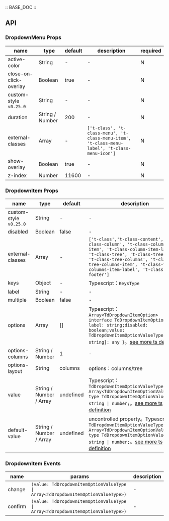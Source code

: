 :: BASE_DOC ::

## API
### DropdownMenu Props

name | type | default | description | required
-- | -- | -- | -- | --
active-color | String | - | \- | N
close-on-click-overlay | Boolean | true | \- | N
custom-style `v0.25.0` | String | - | \- | N
duration | String / Number | 200 | \- | N
external-classes | Array | - | `['t-class', 't-class-menu', 't-class-menu-item', 't-class-menu-label', 't-class-menu-icon']` | N
show-overlay | Boolean | true | \- | N
z-index | Number | 11600 | \- | N

### DropdownItem Props

name | type | default | description | required
-- | -- | -- | -- | --
custom-style `v0.25.0` | String | - | \- | N
disabled | Boolean | false | \- | N
external-classes | Array | - | `['t-class','t-class-content', 't-class-column', 't-class-column-item', 't-class-column-item-label', 't-class-tree', 't-class-tree-item', 't-class-tree-columns', 't-class-tree-columns-item', 't-class-tree-columns-item-label', 't-class-footer']` | N
keys | Object | - | Typescript：`KeysType` | N
label | String | - | \- | N
multiple | Boolean | false | \- | N
options | Array | [] | Typescript：`Array<TdDropdownItemOption>` `interface TdDropdownItemOption { label: string;disabled: boolean;value: TdDropdownItemOptionValueType; [key: string]: any }`。[see more ts definition](https://github.com/Tencent/tdesign-miniprogram/tree/develop/src/dropdown-menu/type.ts) | N
options-columns | String / Number | 1 | \- | N
options-layout | String | columns | options：columns/tree | N
value | String / Number / Array | undefined | Typescript：`TdDropdownItemOptionValueType \| Array<TdDropdownItemOptionValueType> ` `type TdDropdownItemOptionValueType = string \| number;`。[see more ts definition](https://github.com/Tencent/tdesign-miniprogram/tree/develop/src/dropdown-menu/type.ts) | N
default-value | String / Number / Array | undefined | uncontrolled property。Typescript：`TdDropdownItemOptionValueType \| Array<TdDropdownItemOptionValueType> ` `type TdDropdownItemOptionValueType = string \| number;`。[see more ts definition](https://github.com/Tencent/tdesign-miniprogram/tree/develop/src/dropdown-menu/type.ts) | N

### DropdownItem Events

name | params | description
-- | -- | --
change | `(value: TdDropdownItemOptionValueType \| Array<TdDropdownItemOptionValueType>)` | \-
confirm | `(value: TdDropdownItemOptionValueType \| Array<TdDropdownItemOptionValueType>)` | \-

